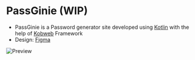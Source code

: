 # PassGinie (WIP)

- PassGinie is a Password generator site developed using [Kotlin](https://kotlinlang.org/) with the help of [Kobweb](https://kobweb.varabyte.com/) Framework
- Design: [Figma](https://www.figma.com/file/yzTg66ua8Ma0OJ52rW3Eoi/PassGinie?type=design&node-id=0%3A1&mode=design&t=myspeXlm79KeUOCu-1)
  
![Preview](https://github.com/binayshaw7777/PassGinie-Kobweb/assets/62587060/97b00bed-90c9-428a-bd48-92fbda0a717b)
